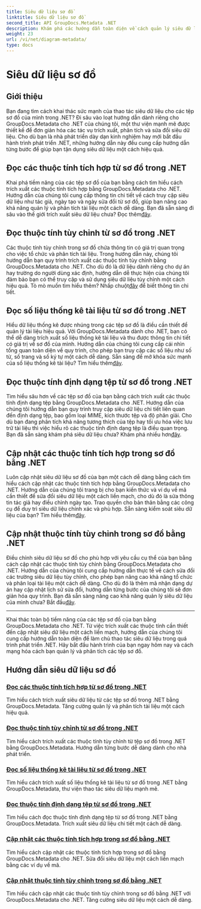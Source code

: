 ```yaml
---
title: Siêu dữ liệu sơ đồ
linktitle: Siêu dữ liệu sơ đồ
second_title: API GroupDocs.Metadata .NET
description: Khám phá các hướng dẫn toàn diện về cách quản lý siêu dữ liệu sơ đồ bằng GroupDocs.Metadata cho .NET. Trích xuất, cập nhật và phân tích các thuộc tính một cách dễ dàng.
weight: 23
url: /vi/net/diagram-metadata/
type: docs
---
```

# Siêu dữ liệu sơ đồ

## Giới thiệu

Bạn đang tìm cách khai thác sức mạnh của thao tác siêu dữ liệu cho các tệp sơ đồ của mình trong .NET? Đi sâu vào loạt hướng dẫn dành riêng cho GroupDocs.Metadata cho .NET của chúng tôi, một thư viện mạnh mẽ được thiết kế để đơn giản hóa các tác vụ trích xuất, phân tích và sửa đổi siêu dữ liệu. Cho dù bạn là nhà phát triển dày dạn kinh nghiệm hay mới bắt đầu hành trình phát triển .NET, những hướng dẫn này đều cung cấp hướng dẫn từng bước để giúp bạn tận dụng siêu dữ liệu một cách hiệu quả.

## Đọc các thuộc tính tích hợp từ sơ đồ trong .NET

 Khai phá tiềm năng của các tệp sơ đồ của bạn bằng cách tìm hiểu cách trích xuất các thuộc tính tích hợp bằng GroupDocs.Metadata cho .NET. Hướng dẫn của chúng tôi cung cấp thông tin chi tiết về cách truy cập siêu dữ liệu như tác giả, ngày tạo và ngày sửa đổi từ sơ đồ, giúp bạn nâng cao khả năng quản lý và phân tích tài liệu một cách dễ dàng. Bạn đã sẵn sàng đi sâu vào thế giới trích xuất siêu dữ liệu chưa? Đọc thêm[đây](./read-built-in-properties-diagrams/).

## Đọc thuộc tính tùy chỉnh từ sơ đồ trong .NET

Các thuộc tính tùy chỉnh trong sơ đồ chứa thông tin có giá trị quan trọng cho việc tổ chức và phân tích tài liệu. Trong hướng dẫn này, chúng tôi hướng dẫn bạn quy trình trích xuất các thuộc tính tùy chỉnh bằng GroupDocs.Metadata cho .NET. Cho dù đó là dữ liệu dành riêng cho dự án hay trường do người dùng xác định, hướng dẫn dễ thực hiện của chúng tôi đảm bảo bạn có thể truy cập và sử dụng siêu dữ liệu tùy chỉnh một cách hiệu quả. Tò mò muốn tìm hiểu thêm? Nhấp chuột[đây](./read-custom-properties-diagrams/) để biết thông tin chi tiết.

## Đọc số liệu thống kê tài liệu từ sơ đồ trong .NET

 Hiểu dữ liệu thống kê được nhúng trong các tệp sơ đồ là điều cần thiết để quản lý tài liệu hiệu quả. Với GroupDocs.Metadata dành cho .NET, bạn có thể dễ dàng trích xuất số liệu thống kê tài liệu và thu được thông tin chi tiết có giá trị về sơ đồ của mình. Hướng dẫn của chúng tôi cung cấp cái nhìn tổng quan toàn diện về quy trình, cho phép bạn truy cập các số liệu như số từ, số trang và số ký tự một cách dễ dàng. Sẵn sàng để mở khóa sức mạnh của số liệu thống kê tài liệu? Tìm hiểu thêm[đây](./read-document-statistics-diagrams/).

## Đọc thuộc tính định dạng tệp từ sơ đồ trong .NET

Tìm hiểu sâu hơn về các tệp sơ đồ của bạn bằng cách trích xuất các thuộc tính định dạng tệp bằng GroupDocs.Metadata cho .NET. Hướng dẫn của chúng tôi hướng dẫn bạn quy trình truy cập siêu dữ liệu chi tiết liên quan đến định dạng tệp, bao gồm loại MIME, kích thước tệp và độ phân giải. Cho dù bạn đang phân tích khả năng tương thích của tệp hay tối ưu hóa việc lưu trữ tài liệu thì việc hiểu rõ các thuộc tính định dạng tệp là điều quan trọng. Bạn đã sẵn sàng khám phá siêu dữ liệu chưa? Khám phá nhiều hơn[đây](./read-file-format-properties-diagrams/).

## Cập nhật các thuộc tính tích hợp trong sơ đồ bằng .NET

 Luôn cập nhật siêu dữ liệu sơ đồ của bạn một cách dễ dàng bằng cách tìm hiểu cách cập nhật các thuộc tính tích hợp bằng GroupDocs.Metadata cho .NET. Hướng dẫn của chúng tôi trang bị cho bạn kiến thức và ví dụ về mã cần thiết để sửa đổi siêu dữ liệu một cách liền mạch, cho dù đó là sửa thông tin tác giả hay điều chỉnh ngày tạo. Trao quyền cho bản thân bằng các công cụ để duy trì siêu dữ liệu chính xác và phù hợp. Sẵn sàng kiểm soát siêu dữ liệu của bạn? Tìm hiểu thêm[đây](./update-built-in-properties-diagrams/).

## Cập nhật thuộc tính tùy chỉnh trong sơ đồ bằng .NET

Điều chỉnh siêu dữ liệu sơ đồ cho phù hợp với yêu cầu cụ thể của bạn bằng cách cập nhật các thuộc tính tùy chỉnh bằng GroupDocs.Metadata cho .NET. Hướng dẫn của chúng tôi cung cấp hướng dẫn thực tế về cách sửa đổi các trường siêu dữ liệu tùy chỉnh, cho phép bạn nâng cao khả năng tổ chức và phân loại tài liệu một cách dễ dàng. Cho dù đó là thêm mã nhận dạng dự án hay cập nhật lịch sử sửa đổi, hướng dẫn từng bước của chúng tôi sẽ đơn giản hóa quy trình. Bạn đã sẵn sàng nâng cao khả năng quản lý siêu dữ liệu của mình chưa? Bắt đầu[đây](./update-custom-properties-diagrams/).

----

Khai thác toàn bộ tiềm năng của các tệp sơ đồ của bạn bằng GroupDocs.Metadata cho .NET. Từ việc trích xuất các thuộc tính cần thiết đến cập nhật siêu dữ liệu một cách liền mạch, hướng dẫn của chúng tôi cung cấp hướng dẫn toàn diện để làm chủ thao tác siêu dữ liệu trong quá trình phát triển .NET. Hãy bắt đầu hành trình của bạn ngay hôm nay và cách mạng hóa cách bạn quản lý và phân tích các tệp sơ đồ.
## Hướng dẫn siêu dữ liệu sơ đồ
### [Đọc các thuộc tính tích hợp từ sơ đồ trong .NET](./read-built-in-properties-diagrams/)
Tìm hiểu cách trích xuất siêu dữ liệu từ các tệp sơ đồ trong .NET bằng GroupDocs.Metadata. Tăng cường quản lý và phân tích tài liệu một cách hiệu quả.
### [Đọc thuộc tính tùy chỉnh từ sơ đồ trong .NET](./read-custom-properties-diagrams/)
Tìm hiểu cách trích xuất các thuộc tính tùy chỉnh từ tệp sơ đồ trong .NET bằng GroupDocs.Metadata. Hướng dẫn từng bước dễ dàng dành cho nhà phát triển.
### [Đọc số liệu thống kê tài liệu từ sơ đồ trong .NET](./read-document-statistics-diagrams/)
Tìm hiểu cách trích xuất số liệu thống kê tài liệu từ sơ đồ trong .NET bằng GroupDocs.Metadata, thư viện thao tác siêu dữ liệu mạnh mẽ.
### [Đọc thuộc tính định dạng tệp từ sơ đồ trong .NET](./read-file-format-properties-diagrams/)
Tìm hiểu cách đọc thuộc tính định dạng tệp từ sơ đồ trong .NET bằng GroupDocs.Metadata. Trích xuất siêu dữ liệu chi tiết một cách dễ dàng.
### [Cập nhật các thuộc tính tích hợp trong sơ đồ bằng .NET](./update-built-in-properties-diagrams/)
Tìm hiểu cách cập nhật các thuộc tính tích hợp trong sơ đồ bằng GroupDocs.Metadata cho .NET. Sửa đổi siêu dữ liệu một cách liền mạch bằng các ví dụ về mã.
### [Cập nhật thuộc tính tùy chỉnh trong sơ đồ bằng .NET](./update-custom-properties-diagrams/)
Tìm hiểu cách cập nhật các thuộc tính tùy chỉnh trong sơ đồ bằng .NET với GroupDocs.Metadata cho .NET. Tăng cường siêu dữ liệu một cách dễ dàng.